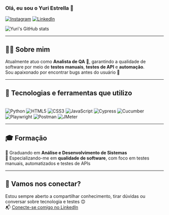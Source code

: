 ### Olá, eu sou o Yuri Estrella 👋

[![Instagram](https://img.shields.io/badge/Instagram-E4405F?style=for-the-badge&logo=instagram&logoColor=white)](https://www.instagram.com/_yuriestrella_/)
[![LinkedIn](https://img.shields.io/badge/LinkedIn-0077B5?style=for-the-badge&logo=linkedin&logoColor=white)](https://www.linkedin.com/in/yuri-gomes-da-silva-estrella-a591b0201/)

![Yuri's GitHub stats](https://github-readme-stats.vercel.app/api?username=yuriestrela&show_icons=true&theme=cobalt)

---

## 👨‍💻 Sobre mim

Atualmente atuo como **Analista de QA** 🐞, garantindo a qualidade de software por meio de **testes manuais**, **testes de API** e **automação**.  
Sou apaixonado por encontrar bugs antes do usuário 🚫

---

## 🔧 Tecnologias e ferramentas que utilizo

<div style="display: inline_block"><br/>
  <img align="center" alt="Python" src="https://img.shields.io/badge/Python-3776AB?style=for-the-badge&logo=python&logoColor=white" />
  <img align="center" alt="HTML5" src="https://img.shields.io/badge/HTML5-E34F26?style=for-the-badge&logo=html5&logoColor=white" />
  <img align="center" alt="CSS3" src="https://img.shields.io/badge/CSS3-1572B6?style=for-the-badge&logo=css3&logoColor=white" />
  <img align="center" alt="JavaScript" src="https://img.shields.io/badge/JavaScript-F7DF1E?style=for-the-badge&logo=javascript&logoColor=black" />
  <img align="center" alt="Cypress" src="https://img.shields.io/badge/Cypress-17202C?style=for-the-badge&logo=cypress&logoColor=white" />
  <img align="center" alt="Cucumber" src="https://img.shields.io/badge/Cucumber-23D96C?style=for-the-badge&logo=cucumber&logoColor=white" />
  <img align="center" alt="Playwright" src="https://img.shields.io/badge/Playwright-45BA63?style=for-the-badge&logo=playwright&logoColor=white" />
  <img align="center" alt="Postman" src="https://img.shields.io/badge/Postman-FF6C37?style=for-the-badge&logo=postman&logoColor=white" />
  <img align="center" alt="JMeter" src="https://img.shields.io/badge/JMeter-D22128?style=for-the-badge&logo=apachejmeter&logoColor=white" />

</div>

---

## 🎓 Formação

📘 Graduando em **Análise e Desenvolvimento de Sistemas**  
📘 Especializando-me em **qualidade de software**, com foco em testes manuais, automatizados e testes de APIs

---

## 💬 Vamos nos conectar?

Estou sempre aberto a compartilhar conhecimento, tirar dúvidas ou conversar sobre tecnologia e testes 😊  
📬 [Conecte-se comigo no LinkedIn](https://www.linkedin.com/in/yuri-gomes-da-silva-estrella-a591b0201/)
